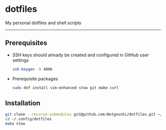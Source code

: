 # dotfiles

My personal dotfiles and shell scripts

---

## Prerequisites

* SSH keys should already be created and configured in GitHub user settings

  ```sh
  ssh-keygen -b 4096
  ```

* Prerequisite packages

  ```sh
  sudo dnf install vim-enhanced stow git make curl
  ```

## Installation

```bash
git clone --recurse-submodules git@github.com:Notgnoshi/dotfiles.git ~/.config/dotfiles
cd ~/.config/dotfiles
make stow
```
